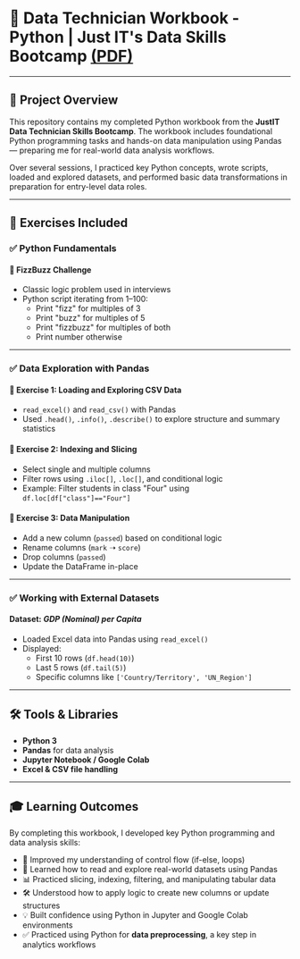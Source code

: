 # 🐍 Data Technician Workbook - Python | Just IT's Data Skills Bootcamp [(PDF)](https://github.com/nathan-mullings-dev/python-project-justit/blob/main/Data%20Technician%20Workbook%20-%20Python.pdf)

---

## 📘 Project Overview

This repository contains my completed Python workbook from the **JustIT Data Technician Skills Bootcamp**. The workbook includes foundational Python programming tasks and hands-on data manipulation using Pandas — preparing me for real-world data analysis workflows.

Over several sessions, I practiced key Python concepts, wrote scripts, loaded and explored datasets, and performed basic data transformations in preparation for entry-level data roles.

---

## 🧪 Exercises Included

### ✅ Python Fundamentals

#### 🔹 FizzBuzz Challenge
- Classic logic problem used in interviews
- Python script iterating from 1–100:
  - Print "fizz" for multiples of 3
  - Print "buzz" for multiples of 5
  - Print "fizzbuzz" for multiples of both
  - Print number otherwise

---

### ✅ Data Exploration with Pandas

#### 📂 Exercise 1: Loading and Exploring CSV Data
- `read_excel()` and `read_csv()` with Pandas
- Used `.head()`, `.info()`, `.describe()` to explore structure and summary statistics

#### 🧮 Exercise 2: Indexing and Slicing
- Select single and multiple columns
- Filter rows using `.iloc[]`, `.loc[]`, and conditional logic
- Example: Filter students in class "Four" using `df.loc[df["class"]=="Four"]`

#### 🔧 Exercise 3: Data Manipulation
- Add a new column (`passed`) based on conditional logic
- Rename columns (`mark` ➝ `score`)
- Drop columns (`passed`)
- Update the DataFrame in-place

---

### ✅ Working with External Datasets

#### Dataset: *GDP (Nominal) per Capita*
- Loaded Excel data into Pandas using `read_excel()`
- Displayed:
  - First 10 rows (`df.head(10)`)
  - Last 5 rows (`df.tail(5)`)
  - Specific columns like `['Country/Territory', 'UN_Region']`

---

## 🛠️ Tools & Libraries

- **Python 3**
- **Pandas** for data analysis
- **Jupyter Notebook / Google Colab**
- **Excel & CSV file handling**

---

## 🎓 Learning Outcomes

By completing this workbook, I developed key Python programming and data analysis skills:

- 🧠 Improved my understanding of control flow (if-else, loops)
- 📄 Learned how to read and explore real-world datasets using Pandas
- 📊 Practiced slicing, indexing, filtering, and manipulating tabular data
- 🛠️ Understood how to apply logic to create new columns or update structures
- 💡 Built confidence using Python in Jupyter and Google Colab environments
- ✅ Practiced using Python for **data preprocessing**, a key step in analytics workflows
